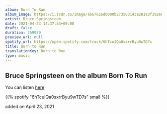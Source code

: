 ```yaml
---
album: Born To Run
album_image: https://i.scdn.co/image/ab67616d0000b273503143a281a3f30268dcd9f9
artist: Bruce Springsteen
date: 2021-04-23 14:37:53+00:00
draft: false
duration: 269920
preview_url: null
spotify_url: https://open.spotify.com/track/6hTcuIQa0sxrrByu9wTD7s
title: Born to Run
translationKey: Born to Run
type: music
---
```


## Bruce Springsteen on the album Born To Run

You can listen [here](https://open.spotify.com/track/6hTcuIQa0sxrrByu9wTD7s)

{{% spotify "6hTcuIQa0sxrrByu9wTD7s" small %}}

added on April 23, 2021
